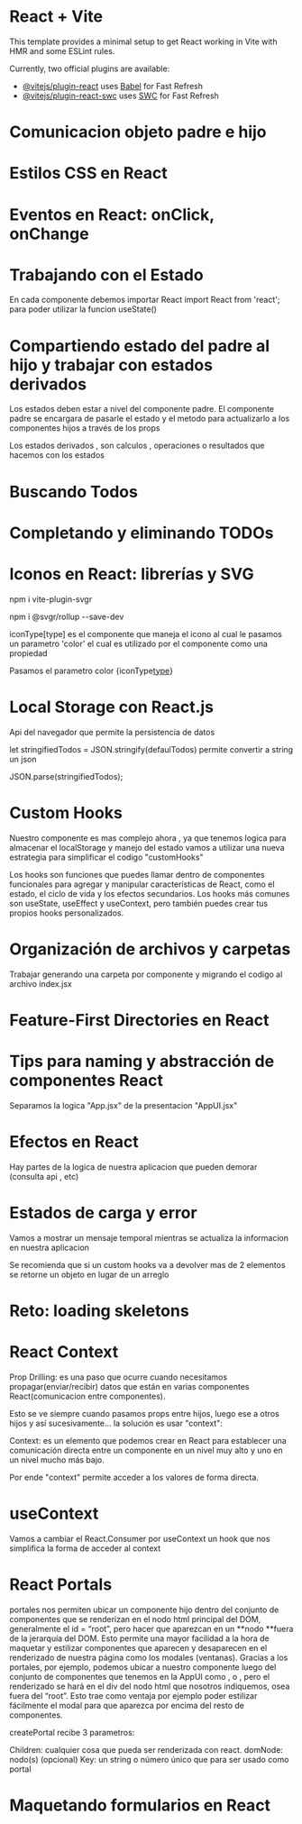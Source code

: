 # React + Vite

This template provides a minimal setup to get React working in Vite with HMR and some ESLint rules.

Currently, two official plugins are available:

- [@vitejs/plugin-react](https://github.com/vitejs/vite-plugin-react/blob/main/packages/plugin-react/README.md) uses [Babel](https://babeljs.io/) for Fast Refresh
- [@vitejs/plugin-react-swc](https://github.com/vitejs/vite-plugin-react-swc) uses [SWC](https://swc.rs/) for Fast Refresh

# Comunicacion objeto padre e hijo

# Estilos CSS en React

# Eventos en React: onClick, onChange

# Trabajando con el Estado

En cada componente debemos importar React
import React from 'react';
para poder utilizar la funcion useState()

# Compartiendo estado del padre al hijo y trabajar con estados derivados

Los estados deben estar a nivel del componente
padre.
El componente padre se encargara de pasarle el 
estado y el metodo para actualizarlo a los componentes
hijos a través de los props 

Los estados derivados , son calculos , operaciones
o resultados que hacemos con los estados 

# Buscando Todos


# Completando y eliminando TODOs

# Iconos en React: librerías y SVG

npm i vite-plugin-svgr

npm i @svgr/rollup --save-dev

iconType[type] es el componente 
que maneja el icono al cual 
le pasamos un parametro 'color'
el cual es utilizado por el componente
como una propiedad 

Pasamos el parametro color
{iconType[type](color)}


# Local Storage con React.js

Api del navegador que permite la persistencia de datos

let stringifiedTodos = JSON.stringify(defaulTodos)
permite convertir a string un json 


JSON.parse(stringifiedTodos);

# Custom Hooks

Nuestro componente es mas complejo ahora , ya que tenemos logica para almacenar  el localStorage y
manejo del estado  vamos a utilizar una nueva estrategia para simplificar el codigo "customHooks"

Los hooks son funciones que puedes llamar dentro de componentes funcionales para agregar y manipular características de React, como el estado, el ciclo de vida y los efectos secundarios. Los hooks más comunes son useState, useEffect y useContext, pero también puedes crear tus propios hooks personalizados.

# Organización de archivos y carpetas
Trabajar generando una carpeta por componente
y migrando el codigo al archivo index.jsx


# Feature-First Directories en React

# Tips para naming y abstracción de componentes React

Separamos la logica "App.jsx" de la presentacion "AppUI.jsx"

# Efectos en React 

Hay partes de la logica de nuestra aplicacion 
que pueden demorar (consulta api , etc)


# Estados de carga y error

Vamos a mostrar un mensaje temporal
mientras se actualiza la informacion 
en nuestra aplicacion 

Se recomienda que si un custom hooks
va a devolver mas de 2 elementos 
se retorne un objeto en lugar de un arreglo

# Reto: loading skeletons

# React Context

Prop Drilling: es una paso que ocurre cuando necesitamos propagar(enviar/recibir) datos que están en varias componentes React(comunicacion entre componentes).

Esto se ve siempre cuando pasamos props entre hijos, luego ese a otros hijos y así sucesivamente... la solución es usar "context":

Context: es un elemento que podemos crear en React para establecer una comunicación directa entre un componente en un nivel muy alto y uno en un nivel mucho más bajo.

Por ende "context" permite acceder a los valores de forma directa.

# useContext
Vamos a cambiar el React.Consumer por useContext 
un hook que nos simplifica la forma de acceder al context


# React Portals

portales nos permiten ubicar un componente hijo dentro del conjunto de componentes que 
se renderizan en el nodo html principal del DOM, generalmente el id = “root”, 
pero hacer que aparezcan en un **nodo **fuera de la jerarquía del DOM. 
Esto permite una mayor facilidad a la hora de maquetar y estilizar componentes que 
aparecen y desaparecen en el renderizado de nuestra página como los modales (ventanas). 
Gracias a los portales, por ejemplo, podemos ubicar a nuestro componente <Modal> 
luego del conjunto de componentes que tenemos en la AppUI como <TodoCounter/>, 
<TodoSearch/> o <CreateTodoButton/>, 
pero el renderizado se hará en el div del nodo html que nosotros indiquemos, 
osea fuera del “root”. Esto trae como ventaja por ejemplo poder estilizar fácilmente 
el modal para que aparezca por encima del resto de componentes.

createPortal recibe 3 parametros:

Children: cualquier cosa que pueda ser renderizada con react.
domNode: nodo(s)
(opcional) Key: un string o número único que para ser usado como portal


# Maquetando formularios en React




